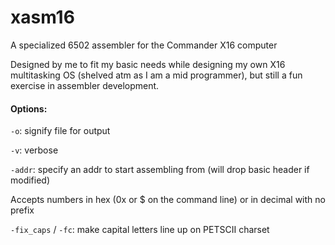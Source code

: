 # xasm16
A specialized 6502 assembler for the Commander X16 computer

Designed by me to fit my basic needs while designing my own X16 multitasking OS (shelved atm as I am a mid programmer), but still a fun exercise in assembler development.

#### Options:
`-o`: signify file for output

`-v`: verbose

`-addr`: specify an addr to start assembling from (will drop basic header if modified) 

Accepts numbers in hex (0x or \$ on the command line) or in decimal with no prefix

`-fix_caps` / `-fc`: make capital letters line up on PETSCII charset
